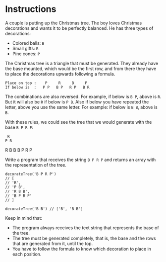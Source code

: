 # Instructions

A couple is putting up the Christmas tree. The boy loves Christmas decorations and wants it to be perfectly balanced. He has three types of decorations:

- Colored balls: `B`
- Small gifts: `R`
- Pine cones: `P`

The Christmas tree is a triangle that must be generated. They already have the base mounted, which would be the first row, and from there they have to place the decorations upwards following a formula.

    Place on top :    P     R     B     P
    If below is  :   P P   B P   R P   B R

The combinations are also reversed. For example, if below is `B P`, above is `R`. But it will also be `R` if below is `P B`. Also if below you have repeated the letter, above you use the same letter. For example: if below is `B B`, above is `B`.

With these rules, we could see the tree that we would generate with the base `B P R P`:

     R
    P B

R B B
B P R P

Write a program that receives the string `B P R P` and returns an array with the representation of the tree.

    decorateTree('B P R P')
    // [
    // 'R',
    // 'P B',
    // 'R B B',
    // 'B P R P'
    // ]

    decorateTree('B B') // ['B', 'B B']

Keep in mind that:

- The program always receives the text string that represents the base of the tree.
- The tree must be generated completely, that is, the base and the rows that are generated from it, until the top.
- You have to follow the formula to know which decoration to place in each position.
